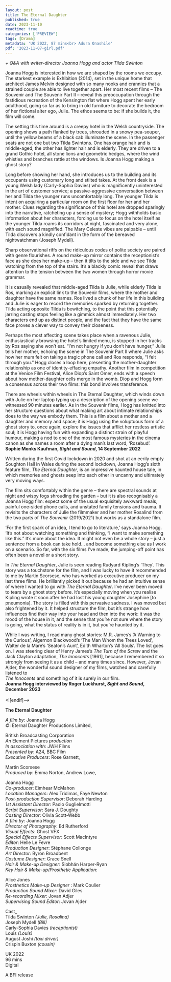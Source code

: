 ```yaml
---
layout: post
title: The Eternal Daughter
published: true
date: 2023-11-10
readtime: true
categories: ['PREVIEW']
tags: [Drama]
metadata: 'UK 2022, 87 mins<br> Adura Onashile'
pdf: '2023-11-07-girl.pdf'
---
```


_+ Q&A with writer-director Joanna Hogg and actor Tilda Swinton_

Joanna Hogg is interested in how we are shaped by the rooms we occupy. The starkest example is Exhibition (2014), set in the unique home that architect James Melvin designed with so many nooks and crannies that a strained couple are able to live together apart. Her most recent films – The Souvenir and The Souvenir Part II – reveal this preoccupation through the fastidious recreation of the Kensington flat where Hogg spent her early adulthood, going so far as to bring in old furniture to decorate the bedroom of her fictional alter ego, Julie. The ethos seems to be: if she builds it, the film will come.

The setting this time around is a creepy hotel in the Welsh countryside. The opening shows a path flanked by trees, shrouded in a snowy pea-souper, until the yellow beams of a black cab illuminate the scene. In the passenger seats are not one but two Tilda Swintons. One has orange hair and is middle-aged; the other has lighter hair and is elderly. They are driven to a grand Gothic hotel, all stone lions and geometric hedges, where the wind whistles and branches rattle at the windows. Is Joanna Hogg making a ghost story?

Long before showing her hand, she introduces us to the building and its occupants using customary long and stilted takes. At the front desk is a young Welsh lady (Carly-Sophia Davies) who is magnificently uninterested in the art of customer service; a passive-aggressive conversation between her and Tilda the younger runs uncomfortably long. The younger Tilda is intent on acquiring a particular room on the first floor for her and her mother. Clues regarding the significance of this hotel are dropped sparingly into the narrative, ratcheting up a sense of mystery; Hogg withholds basic information about her characters, forcing us to focus on the hotel itself as the younger Tilda roams its corridors at night, fascinated and very alone, with each sound magnified. The Mary Celeste vibes are palpable – until Tilda discovers a kindly confidant in the form of the bereaved nightwatchman (Joseph Mydell).

Sharp observational riffs on the ridiculous codes of polite society are paired with genre flourishes. A round make-up mirror contains the receptionist’s face as she does her make-up – then it tilts to the side and we see Tilda watching from the top of the stairs. It’s a blackly comic reveal that draws attention to the tension between the two women through horror movie grammar.

It is casually revealed that middle-aged Tilda is Julie, while elderly Tilda is Ros, marking an explicit link to the Souvenir films, where the mother and daughter have the same names. Ros lived a chunk of her life in this building and Julie is eager to record the memories sparked by returning together. Tilda acting opposite Tilda is bewitching, to the point that this potentially jarring casting stops feeling like a gimmick almost immediately. Her two characters end up as distinct people, and the fact that they have the same face proves a clever way to convey their closeness.

Perhaps the most affecting scene takes place when a ravenous Julie, enthusiastically browsing the hotel’s limited menu, is stopped in her tracks by Ros saying she won’t eat. “I’m not hungry if you don’t have hunger,” Julie tells her mother, echoing the scene in The Souvenir Part II where Julie asks how her mum felt on taking a tragic phone call and Ros responds, “I felt through you.” Hogg closes a loop here, presenting the mother-daughter relationship as one of identity-effacing empathy. Another film in competition at the Venice Film Festival, Alice Diop’s Saint Omer, ends with a speech about how mother-daughter cells merge in the womb. Diop and Hogg form a consensus across their two films: this bond involves transference.

There are wheels within wheels in The Eternal Daughter, which winds down with Julie on her laptop typing up a description of the opening scene we witnessed 90 minutes earlier. As in the Souvenir films, Hogg has knitted into her structure questions about what making art about intimate relationships does to the way we embody them. This is a film about a mother and a daughter and memory and space; it is Hogg using the voluptuous form of a ghost story to, once again, explore the issues that afflict her restless artistic soul; it is Hogg having fun with expanding a distinct strain of playful humour, making a nod to one of the most famous mysteries in the cinema canon as she names a room after a dying man’s last word, ‘Rosebud’.  
**Sophie Monks Kaufman, _Sight and Sound_, 14 September 2022**  

Written during the first Covid lockdown in 2020 and shot at an eerily empty Soughton Hall in Wales during the second lockdown, Joanna Hogg’s sixth feature film, _The Eternal Daughter_, is an impressive haunted house tale, in which memories and ghosts seep into each other in uncanny and ultimately very moving ways.

The film sits comfortably within the genre – there are spectral sounds at night and wispy fogs shrouding the garden – but it is also recognisably a Joanna Hogg film: expect some of the usual exquisitely awkward meals, painful one-sided phone calls, and unstated family tensions and trauma. It revisits the characters of Julie the filmmaker and her mother Rosalind from the two parts of _The Souvenir_ (2019/2021) but works as a standalone film.

‘For the first spark of an idea, I tend to go to literature,’ says Joanna Hogg. ‘It’s not about watching something and thinking, “I want to make something like this.” It’s more about the idea. It might not even be a whole story – just a sentence from a book can take hold… and become something else as I work on a scenario. So far, with the six films I’ve made, the jumping-off point has often been a novel or a short story.

In _The Eternal Daughter_, Julie is seen reading Rudyard Kipling’s ‘They’. This story was a touchstone for the film, and I was lucky to have it recommended to me by Martin Scorsese, who has worked as executive producer on my last three films. He brilliantly picked it out because he had an intuitive sense of where I wanted to go with _The Eternal Daughter_. I’ve never been moved to tears by a ghost story before. It’s especially moving when you realise Kipling wrote it soon after he had lost his young daughter Josephine [to pneumonia]. The story is filled with this pervasive sadness. I was moved but also frightened by it. It helped structure the film, but it’s strange how influences find their way into your head and then into the work: it was the mood of the house in it, and the sense that you’re not sure where the story is going, what the status of reality is in it, but you’re haunted by it.

While I was writing, I read many ghost stories: M.R. James’s ‘A Warning to the Curious’, Algernon Blackwood’s ‘The Man Whom the Trees Loved’, Walter de la Mare’s ‘Seaton’s Aunt’, Edith Wharton’s ‘All Souls’. The list goes on. I was steering clear of Henry James’s _The Turn of the Screw_ and the Jack Clayton adaptation, _The Innocents_ [1961], because I remembered it so strongly from seeing it as a child – and many times since. However, Jovan Ajder, the wonderful sound designer of my films, watched and carefully listened to  
_The Innocents_ and something of it is surely in our film.  
**Joanna Hogg interviewed by Roger Luckhurst, _Sight and Sound_, December 2023**  
<br>
<![endif]-->

**The Eternal Daughter**

_A film by_: Joanna Hogg  
_©_: Eternal Daughter Productions Limited,

British Broadcasting Corporation  
_An_ Element Pictures _production_  
_In association with_: JWH Films  
_Presented by_: A24, BBC Film  
_Executive Producers_: Rose Garnett,

Martin Scorsese  
_Produced by_: Emma Norton, Andrew Lowe,

Joanna Hogg  
_Co-producer_: Eimhear McMahon  
_Location Managers_: Alex Tridimas, Faye Newton  
_Post-production Supervisor_: Deborah Harding  
_1st Assistant Director_: Paolo Guglielmotti  
_Script Supervisor_: Sara J. Doughty  
_Casting Director_: Olivia Scott-Webb  
_A film by_: Joanna Hogg  
_Director of Photography_: Ed Rutherford  
_Visual Effects_: Ghost VFX  
_Special Effects Supervisor_: Scott MacIntyre  
_Editor_: Helle Le Fevre  
_Production Designer_: Stéphane Collonge  
_Art Director_: Byron Broadbent  
_Costume Designer_: Grace Snell  
_Hair & Make-up Designer_: Siobhán Harper-Ryan  
_Key Hair & Make-up/Prosthetic Application_:

Alice Jones  
_Prosthetics Make-up Designer_ : Mark Coulier  
_Production Sound Mixer_: David Giles  
_Re-recording Mixer_: Jovan Adjer  
_Supervising Sound Editor_: Jovan Ajder

Cast_  
Tilda Swinton _(Julie, Rosalind)_  
Joseph Mydell _(Bill)_  
Carly-Sophia Davies _(receptionist)_  
Louis _(Louis)_  
August Joshi _(taxi driver)_  
Crispin Buxton _(cousin)_  

UK 2022  
96 mins  
Digital  

A BFI release
<!--stackedit_data:
eyJoaXN0b3J5IjpbLTIwMDc4NDM5MDZdfQ==
-->